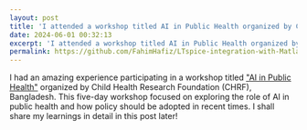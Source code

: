 ```yaml
---
layout: post
title: 'I attended a workshop titled AI in Public Health organized by CHRF, Bangladesh'
date: 2024-06-01 00:32:13
excerpt: 'I attended a workshop titled AI in Public Health organized by CHRF, Bangladesh'
permalink: https://github.com/FahimHafiz/LTspice-integration-with-Matlab-and-Python
---
```


I had an amazing experience participating in a workshop titled <a href="https://github.com/FahimHafiz/LTspice-integration-with-Matlab-and-Python">"AI in Public Health"</a> organized by Child Health Research Foundation (CHRF), Bangladesh. This five-day workshop focused on exploring the role of AI in public health and how policy should be adopted in recent times. I shall share my learnings in detail in this post later!

